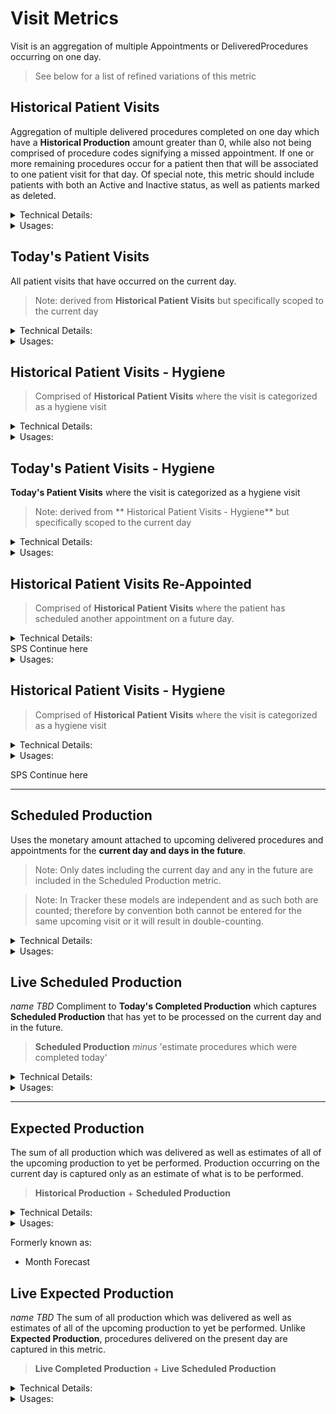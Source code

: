 # Visit Metrics

Visit is an aggregation of multiple Appointments or DeliveredProcedures occurring on one day.

> See below for a list of refined variations of this metric

## Historical Patient Visits
Aggregation of multiple delivered procedures completed on one day which have a **Historical Production** amount greater than 0, while also not being comprised of procedure codes signifying a missed appointment. If one or more remaining procedures occur for a patient then that will be associated to one patient visit for that day. Of special note, this metric should include patients with both an Active and Inactive status, as well as patients marked as deleted.

<details>
<summary>Technical Details:</summary>

* DeliveredProcedure
  * uses COUNT( DISTINCT patientId, entryDate )
  * see [Historical Production](#historical-production)
  * procedureCode NOT IN `MissedAppointmentCodes` (defined below)
  * totalAmount > 0
* Patient
  * note: status can be Active or Inactive
  * note: deletedAt can be null
* AccountConfiguration
  * APPOINTMENT_MISSED_CUSTOM_KEY for the accountId defines the values identified as `MissedAppointmentCodes`
</details>

<details>
  <summary>Usages:</summary>

### Dashboard
### Reporting
* Practice Performance 
  * Total Patient Visits
    * Drill down
* Provider Performance
  * Patient Visits
    * Drill down
  * Re-Appointment % (denominator)
    * Drill down
* Provider Performance - Aggregated
  * Patient Visits
    * Drill down
  * Re-Appointment % (denominator)
    * Drill down

</details>

## Today's Patient Visits
All patient visits that have occurred on the current day.

> Note: derived from **Historical Patient Visits** but specifically scoped to the current day

<details>
<summary>Technical Details:</summary>

* see [Historical Patient Visits](#historical-patient-visits)
* DeliveredProcedure
  * see [Today's Completed Production](#todays-completed-production)
</details>

<details>
  <summary>Usages:</summary>

#### Dashboard
#### Reporting

</details>

## Historical Patient Visits - Hygiene
> Comprised of **Historical Patient Visits** where the visit is categorized as a hygiene visit

<details>
<summary>Technical Details:</summary>

* see [Historical Production](#historical-production)
* DeliveredProcedure
  * at least one record matches the _procedureCode_:
    * 111*
    * 4342*
    * 00121
    * D11*
    * D434*
    * D4910
    * D0120
    * matches a value present in `HygieneTypes` (defined below)
    * matches a value present in `HygieneCodes` (defined below)
  * OR at least one record has a _reason_ which:
    * contains a value present in `HygieneTypes` within the reason (defined below)
    * contains a value present in `HygieneCodes` within the reason (defined below)
* Practitioners
  * type is 'Hygienist'
* AccountConfiguration
  * HYGIENE_TYPES for the accountId defines the values identified as `HygieneTypes`
  * HYGIENE_PROCEDURE_CODES for the accountId defines the values identified as `HygieneCodes`

</details>

<details>
  <summary>Usages:</summary>

#### Dashboard
#### Reporting
* Practice Performance
  * Total Hygiene Visits
    * Drill down
  * Hygiene Visits Re-appointed (denominator)
    * Drill down
  * Hygiene Re-appointment % (denominator)
    * Drill down
* Provider Performance
  * Re-Appointment % (Hyg) (denominator)
* Provider Performance - Aggregated
  * Re-Appointment % (Hyg) (denominator)

</details>

## Today's Patient Visits - Hygiene
**Today's Patient Visits** where the visit is categorized as a hygiene visit

> Note: derived from ** Historical Patient Visits - Hygiene** but specifically scoped to the current day

<details>
<summary>Technical Details:</summary>

* see [Historical Patient Visits - Hygiene](#historical-patient-visits-hygiene)
* DeliveredProcedure
  * see [Today's Completed Production](#todays-completed-production)
</details>

<details>
  <summary>Usages:</summary>

#### Dashboard
#### Reporting

</details>

## Historical Patient Visits Re-Appointed
> Comprised of **Historical Patient Visits** where the patient has scheduled another appointment on a future day.

<details>
<summary>Technical Details:</summary>

* see [Historical Patient Visits](#historical-patient-visits)
* Patients
  * nextApptId is not null
</details>
SPS Continue here
<details>
  <summary>Usages:</summary>

#### Dashboard
#### Reporting
* Practice Performance
  * New Patient Visits
</details>

## Historical Patient Visits - Hygiene
> Comprised of **Historical Patient Visits** where the visit is categorized as a hygiene visit

<details>
<summary>Technical Details:</summary>

* see [Historical Production](#historical-production)
* DeliveredProcedure
  * at least one record matches the _procedureCode_:
    * 111*
    * 4342*
    * 00121
    * D11*
    * D434*
    * D4910
    * D0120
    * matches a value present in `HygieneTypes` (defined below)
    * matches a value present in `HygieneCodes` (defined below)
  * OR at least one record has a _reason_ which:
    * contains a value present in `HygieneTypes` within the reason (defined below)
    * contains a value present in `HygieneCodes` within the reason (defined below)
* Practitioners
  * type is 'Hygienist'
* AccountConfiguration
  * HYGIENE_TYPES for the accountId defines the values identified as `HygieneTypes`
  * HYGIENE_PROCEDURE_CODES for the accountId defines the values identified as `HygieneCodes`

</details>

<details>
  <summary>Usages:</summary>

#### Dashboard
#### Reporting
* Practice Performance
  * Total Hygiene Visits
    * Drill down
  * Hygiene Visits Re-appointed (denominator)
    * Drill down
  * Hygiene Re-appointment % (denominator)
    * Drill down
* Provider Performance
  * Re-Appointment % (Hyg) (denominator)
* Provider Performance - Aggregated
  * Re-Appointment % (Hyg) (denominator)

</details>

SPS Continue here
***

## Scheduled Production
Uses the monetary amount attached to upcoming delivered procedures and appointments for the **current day and days in the future**.

> Note: Only dates including the current day and any in the future are included in the Scheduled Production metric.

> Note: In Tracker these models are independent and as such both are counted; therefore by convention both cannot be entered for the same upcoming visit or it will result in double-counting.

<details>
<summary>Technical Details:</summary>

* DeliveredProcedure
  * uses totalAmount
  * entryDate must be current day or in the future
  * isCompleted is ignored
  * deletedAt must be null
  * in rare cases when duplicate entries exist for one pmsId, then the maximum totalAmount present across those records is used in the evaluation
  * `Note: isDeletedFromPms is not evaluated at this point`
* Appointments
  * uses estimatedRevenue
  * startDate must be current day or in the future
  * deletedAt must be null
  * isMissed must be false
  * isCancelled is false
  * isDeleted must be false
  * isPending must be false
</details>

<details>
  <summary>Usages:</summary>

#### Dashboard
* Today's Scheduled (to be verified)
#### Reporting
* Practice Performance
  * Scheduled Production
* Provider Performance
  * Scheduled Production
* Provider Performance - Aggregated
  * Scheduled Production

</details>

## Live Scheduled Production
_name TBD_
Compliment to **Today's Completed Production** which captures **Scheduled Production** that has yet to be processed on the current day and in the future.
> **Scheduled Production** _minus_ 'estimate procedures which were completed today' 

<details>
<summary>Technical Details:</summary>

* see [Scheduled Production](#scheduled-production)
* excludes procedures that would now be captured in **Today's Completed Production**
</details>

<details>
  <summary>Usages:</summary>

#### Dashboard
#### Reporting
</details>

***

## Expected Production
The sum of all production which was delivered as well as estimates of all of the upcoming production to yet be performed. Production occurring on the current day is captured only as an estimate of what is to be performed.

> **Historical Production** + **Scheduled Production**

<details>
<summary>Technical Details:</summary>

* see [Historical Production](#historical-production)
* see [Scheduled Production](#scheduled-production)
</details>

<details>
  <summary>Usages:</summary>

#### Dashboard
* Next 3 Days Schedule (to be verified)
#### Reporting
* Practice Performance
  * Month Forecast
  * Next Month Forecast
* Provider Performance
  * Month Forecast
  * Next Month Forecast
* Provider Performance - Aggregated
  * Month Forecast
  * Next Month Forecast
</details>

Formerly known as:
* Month Forecast

## Live Expected Production
_name TBD_
The sum of all production which was delivered as well as estimates of all of the upcoming production to yet be performed. Unlike **Expected Production**, procedures delivered on the present day are captured in this metric.

> **Live Completed Production** + **Live Scheduled Production**

<details>
<summary>Technical Details:</summary>

**Historical Production** + **Scheduled Production**

* see [Live Completed Production](#live-completed-production)
* see [Live Scheduled Production](#live-scheduled-production)
</details>

<details>
  <summary>Usages:</summary>

#### Dashboard
#### Reporting
</details>

